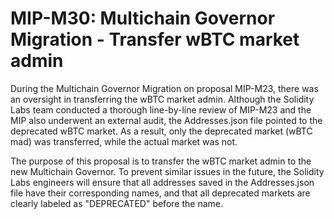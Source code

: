 # MIP-M30: Multichain Governor Migration - Transfer wBTC market admin

During the Multichain Governor Migration on proposal MIP-M23, there was an
oversight in transferring the wBTC market admin. Although the Solidity Labs team
conducted a thorough line-by-line review of MIP-M23 and the MIP also underwent
an external audit, the Addresses.json file pointed to the deprecated wBTC
market. As a result, only the deprecated market (wBTC mad) was transferred,
while the actual market was not.

The purpose of this proposal is to transfer the wBTC market admin to the new
Multichain Governor. To prevent similar issues in the future, the Solidity Labs
engineers will ensure that all addresses saved in the Addresses.json file have
their corresponding names, and that all deprecated markets are clearly labeled
as "DEPRECATED" before the name.
